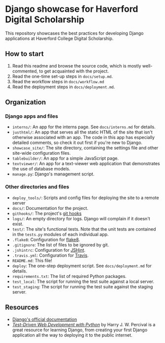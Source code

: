 # Django showcase for Haverford Digital Scholarship
This repository showcases the best practices for developing Django applications at Haverford College Digital Scholarship.


## How to start
1. Read this readme and browse the source code, which is mostly well-commented, to get acquainted with the project.
2. Read the one-time set-up steps in `docs/setup.md`.
3. Read the workflow steps in `docs/workflow.md`
4. Read the deployment steps in `docs/deployment.md`.


## Organization
### Django apps and files
- `interns/`: An app for the interns page. See `docs/interns.md` for details.
- `justhtml/`: An app that serves all the static HTML of the site that isn't otherwise associated with an app. The code in this app has especially detailed comments, so check it out first if you're new to Django.
- `showcase_site/`: The site directory, containing the settings file and other site-wide configuration files.
- `tablebuilder/`: An app for a simple JavaScript page.
- `textviewer/`: An app for a text-viewer web application that demonstrates the use of database models.
- `manage.py`: Django's management script.

### Other directories and files
- `deploy_tools/`: Scripts and config files for deploying the site to a remote server
- `docs/`: Documentation for the project.
- `githooks/`: The project's [git hooks](https://git-scm.com/book/en/v2/Customizing-Git-Git-Hooks)
- `logs/`: An empty directory for logs. Django will complain if it doesn't exist.
- `test/`: The site's functional tests. Note that the unit tests are contained in the `tests.py` modules of each individual app.
- `.flake8`: Configuration for [flake8](http://flake8.pycqa.org/en/latest/index.html#).
- `.gitignore`: The list of files to be ignored by git.
- `.jshintrc`: Configuration for [JSHint](https://jshint.com/).
- `.travis.yml`: Configuration for [Travis](https://travis-ci.com/).
- `README.md`: This file!
- `deploy`: The one-step deployment script. See `docs/deployment.md` for details.
- `requirements.txt`: The list of required Python packages.
- `test_local`: The script for running the test suite against a local server.
- `test_staging`: The script for running the test suite against the staging server.


## Resources
- [Django's official documentation](https://github.com/HCDigitalScholarship/django-showcase-2)
- *[Test-Driven Web Development with Python](https://www.obeythetestinggoat.com/pages/book.html#toc)* by Harry J. W. Percival is a great resource for learning Django, from creating your first Django application all the way to deploying it to the public internet.
